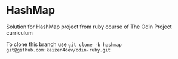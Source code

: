 # HashMap
Solution for HashMap project from ruby course of The Odin Project curriculum

To clone this branch use `git clone -b hashmap git@github.com:kaizen4dev/odin-ruby.git`
